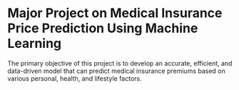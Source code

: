 # Major Project on Medical Insurance Price Prediction Using Machine Learning
The primary objective of this project is to develop an accurate, efficient, and data-driven model that can predict medical insurance premiums based on various personal, health, and lifestyle factors. 
